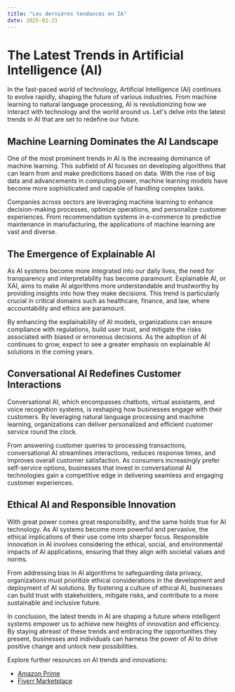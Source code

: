 ```yaml
---
title: "Les dernières tendances en IA"
date: 2025-02-21
---
```


# The Latest Trends in Artificial Intelligence (AI)

In the fast-paced world of technology, Artificial Intelligence (AI) continues to evolve rapidly, shaping the future of various industries. From machine learning to natural language processing, AI is revolutionizing how we interact with technology and the world around us. Let's delve into the latest trends in AI that are set to redefine our future.

## Machine Learning Dominates the AI Landscape

One of the most prominent trends in AI is the increasing dominance of machine learning. This subfield of AI focuses on developing algorithms that can learn from and make predictions based on data. With the rise of big data and advancements in computing power, machine learning models have become more sophisticated and capable of handling complex tasks.

Companies across sectors are leveraging machine learning to enhance decision-making processes, optimize operations, and personalize customer experiences. From recommendation systems in e-commerce to predictive maintenance in manufacturing, the applications of machine learning are vast and diverse.

## The Emergence of Explainable AI

As AI systems become more integrated into our daily lives, the need for transparency and interpretability has become paramount. Explainable AI, or XAI, aims to make AI algorithms more understandable and trustworthy by providing insights into how they make decisions. This trend is particularly crucial in critical domains such as healthcare, finance, and law, where accountability and ethics are paramount.

By enhancing the explainability of AI models, organizations can ensure compliance with regulations, build user trust, and mitigate the risks associated with biased or erroneous decisions. As the adoption of AI continues to grow, expect to see a greater emphasis on explainable AI solutions in the coming years.

## Conversational AI Redefines Customer Interactions

Conversational AI, which encompasses chatbots, virtual assistants, and voice recognition systems, is reshaping how businesses engage with their customers. By leveraging natural language processing and machine learning, organizations can deliver personalized and efficient customer service round the clock.

From answering customer queries to processing transactions, conversational AI streamlines interactions, reduces response times, and improves overall customer satisfaction. As consumers increasingly prefer self-service options, businesses that invest in conversational AI technologies gain a competitive edge in delivering seamless and engaging customer experiences.

## Ethical AI and Responsible Innovation

With great power comes great responsibility, and the same holds true for AI technology. As AI systems become more powerful and pervasive, the ethical implications of their use come into sharper focus. Responsible innovation in AI involves considering the ethical, social, and environmental impacts of AI applications, ensuring that they align with societal values and norms.

From addressing bias in AI algorithms to safeguarding data privacy, organizations must prioritize ethical considerations in the development and deployment of AI solutions. By fostering a culture of ethical AI, businesses can build trust with stakeholders, mitigate risks, and contribute to a more sustainable and inclusive future.

In conclusion, the latest trends in AI are shaping a future where intelligent systems empower us to achieve new heights of innovation and efficiency. By staying abreast of these trends and embracing the opportunities they present, businesses and individuals can harness the power of AI to drive positive change and unlock new possibilities.

Explore further resources on AI trends and innovations:
- [Amazon Prime](https://www.amazon.fr/amazonprime?_encoding=UTF8&primeCampaignId=prime_assoc_ft&tag=zenzen0d-21France)
- [Fiverr Marketplace](https://go.fiverr.com/visit/?bta=1071918&brand=fiverrmarketplace)